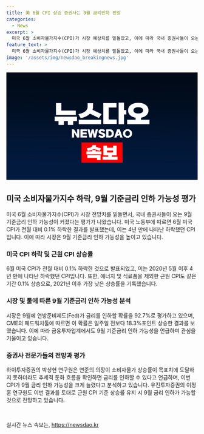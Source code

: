 ```yaml
---
title: 美 6월 CPI 상승 증권사는 9월 금리인하 전망
categories:
  - News
excerpt: >
  미국 6월 소비자물가지수(CPI)가 시장 예상치를 밑돌았고, 이에 따라 국내 증권사들이 오는 9월 기준금리 인하 가능성을 높게 평가했다. 미국 노동부 발표에 따르면 CPI가 전월에 비해 0.1% 하락했고, 이는 2020년 5월 이후 4년 만에 일어난 하락으로, 에너지·식료품을 제외한 근원 CPI 상승률도 2021년 이후 가장 낮은 수준을 보였다. 이에 따라 시장은 9월 기준금리 인하 가능성을 높이고 있으며, 연방준비제도(Fed)의 페드워치툴에 따르면 9월에 금리를 인하할 확률이 92.7%로 평가되고 있다. 연준은 고용시장 안정에도 주목하며 금리 인하 가능성을 점검 중이다. 
feature_text: >
  미국 6월 소비자물가지수(CPI)가 시장 예상치를 밑돌았고, 이에 따라 국내 증권사들이 오는 9월 기준금리 인하 가능성을 높게 평가했다. 미국 노동부 발표에 따르면 CPI가 전월에 비해 0.1% 하락했고, 이는 2020년 5월 이후 4년 만에 일어난 하락으로, 에너지·식료품을 제외한 근원 CPI 상승률도 2021년 이후 가장 낮은 수준을 보였다. 이에 따라 시장은 9월 기준금리 인하 가능성을 높이고 있으며, 연방준비제도(Fed)의 페드워치툴에 따르면 9월에 금리를 인하할 확률이 92.7%로 평가되고 있다. 연준은 고용시장 안정에도 주목하며 금리 인하 가능성을 점검 중이다. 
image: '/assets/img/newsdao_breakingnews.jpg'
---
```


<p><img src="/assets/img/newsdao_breakingnews.jpg" alt="firstkoreanews 속보" /></p>

<h2 data-ke-size="size26">미국 소비자물가지수 하락, 9월 기준금리 인하 가능성 평가</h2>

<p data-ke-size="size16">미국 6월 소비자물가지수(CPI)가 시장 전망치를 밑돌면서, 국내 증권사들이 오는 9월 기준금리 인하 가능성이 커졌다는 평가가 나왔습니다. 미국 노동부에 따르면 6월 미국 CPI가 전월 대비 0.1% 하락한 결과를 발표했는데, 이는 4년 만에 나타난 하락했던 CPI입니다. 이에 따라 시장은 9월 기준금리 인하 가능성을 높이고 있습니다.</p>

<h3>미국 CPI 하락 및 근원 CPI 상승률</h3>

<p data-ke-size="size16">6월 미국 CPI가 전월 대비 0.1% 하락한 것으로 발표되었고, 이는 2020년 5월 이후 4년 만에 나타난 하락했던 CPI입니다. 또한, 에너지 및 식료품을 제외한 근원 CPI도 같은 기간 0.1% 상승으로, 2021년 이후 가장 낮은 상승률을 기록했습니다.</p>

<h3>시장 및 툴에 따른 9월 기준금리 인하 가능성 분석</h3>

<p data-ke-size="size16">시장은 9월에 연방준비제도(Fed)가 금리를 인하할 확률을 92.7%로 평가하고 있으며, CME의 페드워치툴에 따르면 이 확률은 일주일 전보다 18.3%포인트 상승한 결과를 보였습니다. 이에 따라 금융투자업계에서도 9월 기준금리 인하 가능성을 언급하며 관심을 기울이고 있습니다.</p>

<h3>증권사 전문가들의 전망과 평가</h3>

<p data-ke-size="size16">하이투자증권의 박상현 연구원은 연준의 의장이 소비자물가 상승률이 목표치에 도달하지 못하더라도 추세적 둔화 흐름을 확인하면 금리를 인하할 수 있다고 언급하며, 이번 CPI가 9월 금리 인하 가능성을 크게 늘렸다고 분석하고 있습니다. 유진투자증권의 이정훈 연구원도 이번 결과를 토대로 근원 CPI 기준 상승률 유지 시 9월 금리 인하가 가능할 것으로 전망하고 있습니다.</p>

<p data-ke-size="size16">&nbsp;</p>
실시간 뉴스 속보는, <a href="https://newsdao.kr" rel="dofollow">https://newsdao.kr</a>



